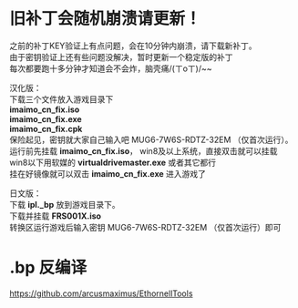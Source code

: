 # 旧补丁会随机崩溃请更新！
之前的补丁KEY验证上有点问题，会在10分钟内崩溃，请下载新补丁。   
由于密钥验证上还有些问题没解决，暂时更新一个稳定版的补丁  
每次都要跑十多分钟才知道会不会炸，脑壳痛/(ㄒoㄒ)/~~

汉化版：  
下载三个文件放入游戏目录下  
**imaimo_cn_fix.iso**  
**imaimo_cn_fix.exe**  
**imaimo_cn_fix.cpk**  
保险起见，密钥就大家自己输入吧 MUG6-7W6S-RDTZ-32EM （仅首次运行）。  
运行前先挂载 **imaimo_cn_fix.iso**， win8及以上系统，直接双击就可以挂载  
win8以下用软媒的 **virtualdrivemaster.exe**  或者其它都行  
挂在好镜像就可以双击  **imaimo_cn_fix.exe** 进入游戏了  

日文版：  
下载 **ipl._bp** 放到游戏目录下。  
下载并挂载 **FRS001X.iso**  
转换区运行游戏后输入密钥 MUG6-7W6S-RDTZ-32EM （仅首次运行）即可  

# .bp 反编译
https://github.com/arcusmaximus/EthornellTools
